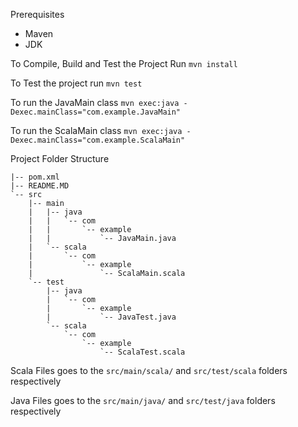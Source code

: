 
Prerequisites

 * Maven
 * JDK

To Compile, Build and Test the Project Run  ```mvn install```

To Test the project run ```mvn test```

To run the JavaMain class  ```mvn exec:java -Dexec.mainClass="com.example.JavaMain"```

To run the ScalaMain class  ```mvn exec:java -Dexec.mainClass="com.example.ScalaMain"```

Project Folder Structure

```
|-- pom.xml
|-- README.MD
`-- src
    |-- main
    |   |-- java
    |   |   `-- com
    |   |       `-- example
    |   |           `-- JavaMain.java
    |   `-- scala
    |       `-- com
    |           `-- example
    |               `-- ScalaMain.scala
    `-- test
        |-- java
        |   `-- com
        |       `-- example
        |           `-- JavaTest.java
        `-- scala
            `-- com
                `-- example
                    `-- ScalaTest.scala
```


Scala Files goes to the ```src/main/scala/``` and ```src/test/scala``` folders respectively

Java Files goes to the ```src/main/java/``` and ```src/test/java``` folders respectively
